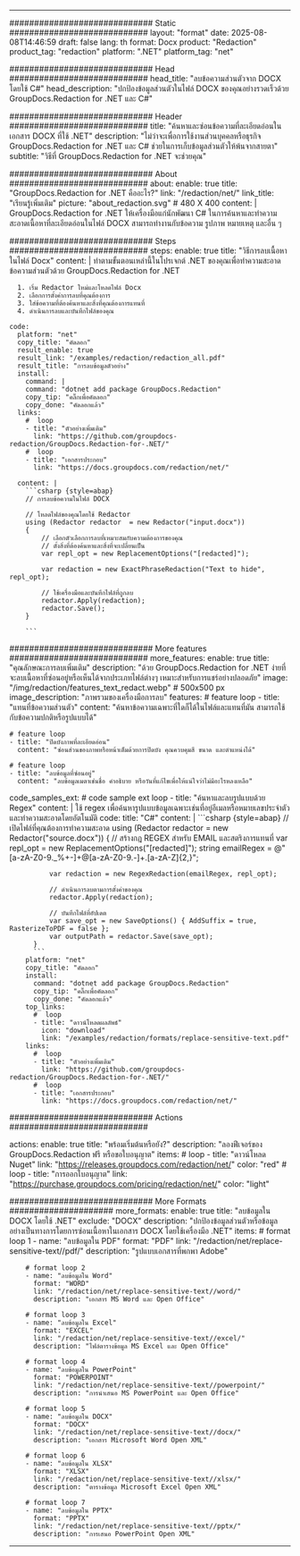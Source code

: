 
---
############################# Static ############################
layout: "format"
date:  2025-08-08T14:46:59
draft: false
lang: th
format: Docx
product: "Redaction"
product_tag: "redaction"
platform: ".NET"
platform_tag: "net"

############################# Head ############################
head_title: "ลบข้อความส่วนตัวจาก DOCX โดยใช้ C#"
head_description: "ปกป้องข้อมูลส่วนตัวในไฟล์ DOCX ของคุณอย่างรวดเร็วด้วย GroupDocs.Redaction for .NET และ C#"

############################# Header ############################
title: "ค้นหาและซ่อนข้อความที่ละเอียดอ่อนในเอกสาร DOCX ที่ใช้ .NET" 
description: "ไม่ว่าจะเพื่อการใช้งานส่วนบุคคลหรือธุรกิจ GroupDocs.Redaction for .NET และ C# ช่วยในการเก็บข้อมูลส่วนตัวให้พ้นจากสายตา"
subtitle: "วิธีที่ GroupDocs.Redaction for .NET จะช่วยคุณ" 

############################# About ############################
about:
    enable: true
    title: "GroupDocs.Redaction for .NET คืออะไร?"
    link: "/redaction/net/"
    link_title: "เรียนรู้เพิ่มเติม"
    picture: "about_redaction.svg" # 480 X 400
    content: |
       GroupDocs.Redaction for .NET ให้เครื่องมือแก่นักพัฒนา C# ในการค้นหาและทำความสะอาดเนื้อหาที่ละเอียดอ่อนในไฟล์ DOCX สามารถทำงานกับข้อความ รูปภาพ หมายเหตุ และอื่น ๆ

############################# Steps ############################
steps:
    enable: true
    title: "วิธีการลบเนื้อหาในไฟล์ Docx"
    content: |
      ทำตามขั้นตอนเหล่านี้ในโปรเจกต์ .NET ของคุณเพื่อทำความสะอาดข้อความส่วนตัวด้วย GroupDocs.Redaction for .NET
      
      1. เริ่ม Redactor ใหม่และโหลดไฟล์ Docx
      2. เลือกการตั้งค่าการลบที่คุณต้องการ
      3. ใส่ข้อความที่ต้องค้นหาและสิ่งที่คุณต้องการแทนที่
      4. ดำเนินการลบและบันทึกไฟล์ของคุณ
   
    code:
      platform: "net"
      copy_title: "คัดลอก"
      result_enable: true
      result_link: "/examples/redaction/redaction_all.pdf"
      result_title: "การลบข้อมูลตัวอย่าง"
      install:
        command: |
        command: "dotnet add package GroupDocs.Redaction"
        copy_tip: "คลิ๊กเพื่อคัดลอก"
        copy_done: "คัดลอกแล้ว"
      links:
        #  loop
        - title: "ตัวอย่างเพิ่มเติม"
          link: "https://github.com/groupdocs-redaction/GroupDocs.Redaction-for-.NET/"
        #  loop
        - title: "เอกสารประกอบ"
          link: "https://docs.groupdocs.com/redaction/net/"
          
      content: |
        ```csharp {style=abap}
        // การลบข้อความในไฟล์ DOCX

        // โหลดไฟล์ของคุณโดยใช้ Redactor
        using (Redactor redactor  = new Redactor("input.docx"))
        {
            // เลือกตัวเลือกการลบที่เหมาะสมกับความต้องการของคุณ
            // ตั้งสิ่งที่ต้องค้นหาและสิ่งที่จะเปลี่ยนเป็น
            var repl_opt = new ReplacementOptions("[redacted]");
            
            var redaction = new ExactPhraseRedaction("Text to hide", repl_opt);

            // ใช้เครื่องมือและบันทึกไฟล์ที่ถูกลบ
            redactor.Apply(redaction);
            redactor.Save();
        }
        
        ```            


############################# More features ############################
more_features:
  enable: true
  title: "คุณลักษณะการลบเพิ่มเติม"
  description: "ด้วย GroupDocs.Redaction for .NET ง่ายที่จะลบเนื้อหาที่ซ่อนอยู่หรือเห็นได้จากประเภทไฟล์ต่างๆ เหมาะสำหรับการแชร์อย่างปลอดภัย"
  image: "/img/redaction/features_text_redact.webp" # 500x500 px
  image_description: "ภาพรวมของเครื่องมือการลบ"
  features:
    # feature loop
    - title: "แทนที่ข้อความส่วนตัว"
      content: "ค้นหาข้อความเฉพาะที่ใดก็ได้ในไฟล์และแทนที่มัน สามารถใช้กับข้อความปกติหรือรูปแบบได้"

    # feature loop
    - title: "ปิดบังภาพที่ละเอียดอ่อน"
      content: "ซ่อนส่วนของภาพหรือหน้าเต็มด้วยการปิดบัง คุณควบคุมสี ขนาด และตำแหน่งได้"

    # feature loop
    - title: "ลบข้อมูลที่ซ่อนอยู่"
      content: "ลบข้อมูลเมตาเช่นชื่อ คำอธิบาย หรือวันที่แก้ไขเพื่อให้แน่ใจว่าไม่มีอะไรหลงเหลือ"
      
  code_samples_ext:
    # code sample ext loop
    - title: "ค้นหาและลบรูปแบบด้วย Regex"
      content: |
        ใช้ regex เพื่อค้นหารูปแบบข้อมูลเฉพาะเช่นที่อยู่อีเมลหรือหมายเลขประจำตัวและทำความสะอาดโดยอัตโนมัติ
      code:
        title: "C#"
        content: |
          ```csharp {style=abap}
          //  เปิดไฟล์ที่คุณต้องการทำความสะอาด
          using (Redactor redactor  = new Redactor("source.docx"))
          {
              // สร้างกฎ REGEX สำหรับ EMAIL และสตริงการแทนที่
              var repl_opt = new ReplacementOptions("[redacted]");
              string emailRegex = @"[a-zA-Z0-9._%+-]+@[a-zA-Z0-9.-]+\.[a-zA-Z]{2,}";

              var redaction = new RegexRedaction(emailRegex, repl_opt);

              // ดำเนินการลบตามการตั้งค่าของคุณ
              redactor.Apply(redaction);

              // บันทึกไฟล์ที่อัปเดต
              var save_opt = new SaveOptions() { AddSuffix = true, RasterizeToPDF = false };
              var outputPath = redactor.Save(save_opt);
          }
          ```
        platform: "net"
        copy_title: "คัดลอก"
        install:
          command: "dotnet add package GroupDocs.Redaction"
          copy_tip: "คลิ๊กเพื่อคัดลอก"
          copy_done: "คัดลอกแล้ว"
        top_links:
          #  loop
          - title: "ดาวน์โหลดผลลัพธ์"
            icon: "download"
            link: "/examples/redaction/formats/replace-sensitive-text.pdf"
        links:
          #  loop
          - title: "ตัวอย่างเพิ่มเติม"
            link: "https://github.com/groupdocs-redaction/GroupDocs.Redaction-for-.NET/"
          #  loop
          - title: "เอกสารประกอบ"
            link: "https://docs.groupdocs.com/redaction/net/"


############################# Actions ############################

actions:
  enable: true
  title: "พร้อมเริ่มต้นหรือยัง?"
  description: "ลองฟีเจอร์ของ GroupDocs.Redaction ฟรี หรือขอใบอนุญาต"
  items:
    #  loop
    - title: "ดาวน์โหลด Nuget"
      link: "https://releases.groupdocs.com/redaction/net/"
      color: "red"
        #  loop
    - title: "การออกใบอนุญาต"
      link: "https://purchase.groupdocs.com/pricing/redaction/net/"
      color: "light"


############################# More Formats #####################
more_formats:
    enable: true
    title: "ลบข้อมูลใน DOCX โดยใช้ .NET"
    exclude: "DOCX"
    description: "ปกป้องข้อมูลส่วนตัวหรือข้อมูลอย่างเป็นทางการโดยการซ่อนเนื้อหาในเอกสาร DOCX โดยใช้เครื่องมือ .NET"
    items: 
        # format loop 1
        - name: "ลบข้อมูลใน PDF"
          format: "PDF"
          link: "/redaction/net/replace-sensitive-text//pdf/"
          description: "รูปแบบเอกสารที่พกพา Adobe"

        # format loop 2
        - name: "ลบข้อมูลใน Word"
          format: "WORD"
          link: "/redaction/net/replace-sensitive-text//word/"
          description: "เอกสาร MS Word และ Open Office"
          
        # format loop 3
        - name: "ลบข้อมูลใน Excel"
          format: "EXCEL"
          link: "/redaction/net/replace-sensitive-text//excel/"
          description: "ไฟล์ตารางข้อมูล MS Excel และ Open Office"

        # format loop 4
        - name: "ลบข้อมูลใน PowerPoint"
          format: "POWERPOINT"
          link: "/redaction/net/replace-sensitive-text//powerpoint/"
          description: "การนำเสนอ MS PowerPoint และ Open Office"

        # format loop 5
        - name: "ลบข้อมูลใน DOCX"
          format: "DOCX"
          link: "/redaction/net/replace-sensitive-text//docx/"
          description: "เอกสาร Microsoft Word Open XML"
          
        # format loop 6
        - name: "ลบข้อมูลใน XLSX"
          format: "XLSX"
          link: "/redaction/net/replace-sensitive-text//xlsx/"
          description: "ตารางข้อมูล Microsoft Excel Open XML"
          
        # format loop 7
        - name: "ลบข้อมูลใน PPTX"
          format: "PPTX"
          link: "/redaction/net/replace-sensitive-text//pptx/"
          description: "การเสนอ PowerPoint Open XML"


---